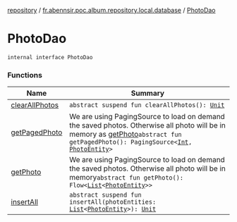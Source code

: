 [repository](../../index.md) / [fr.abennsir.poc.album.repository.local.database](../index.md) / [PhotoDao](./index.md)

# PhotoDao

`internal interface PhotoDao`

### Functions

| Name | Summary |
|---|---|
| [clearAllPhotos](clear-all-photos.md) | `abstract suspend fun clearAllPhotos(): `[`Unit`](https://kotlinlang.org/api/latest/jvm/stdlib/kotlin/-unit/index.html) |
| [getPagedPhoto](get-paged-photo.md) | We are using PagingSource to load on demand the saved photos. Otherwise all photo will be in memory as [getPhoto](get-photo.md)`abstract fun getPagedPhoto(): PagingSource<`[`Int`](https://kotlinlang.org/api/latest/jvm/stdlib/kotlin/-int/index.html)`, `[`PhotoEntity`](../../fr.abennsir.poc.album.repository.data/-photo-entity/index.md)`>` |
| [getPhoto](get-photo.md) | We are using PagingSource to load on demand the saved photos. Otherwise all photo will be in memory`abstract fun getPhoto(): Flow<`[`List`](https://kotlinlang.org/api/latest/jvm/stdlib/kotlin.collections/-list/index.html)`<`[`PhotoEntity`](../../fr.abennsir.poc.album.repository.data/-photo-entity/index.md)`>>` |
| [insertAll](insert-all.md) | `abstract suspend fun insertAll(photoEntities: `[`List`](https://kotlinlang.org/api/latest/jvm/stdlib/kotlin.collections/-list/index.html)`<`[`PhotoEntity`](../../fr.abennsir.poc.album.repository.data/-photo-entity/index.md)`>): `[`Unit`](https://kotlinlang.org/api/latest/jvm/stdlib/kotlin/-unit/index.html) |
